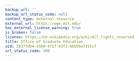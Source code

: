 ```yaml
---
backup_url: ''
backup_url_status_code: null
content_type: external-resource
external_url: https://oge.mit.edu/
has_external_license_warning: true
is_broken: false
license: https://en.wikipedia.org/wiki/All_rights_reserved
title: Office of Graduate Education
uid: 2b37fdb4-4160-471f-b3f3-6bb5ba7151c7
url_status_code: 200
---
```


